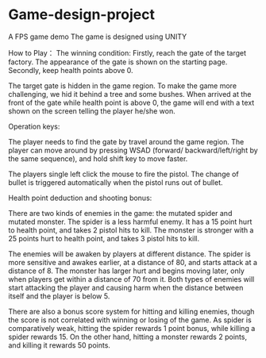 # Game-design-project
A FPS game demo 
The game is designed using UNITY

How to Play：
The winning condition: 
Firstly, reach the gate of the target factory. The appearance of the gate is shown on the starting page. 
Secondly, keep health points above 0. 

The target gate is hidden in the game region. To make the game more challenging, we hid it behind a tree and some bushes. When arrived at the front of the gate while health point is above 0, the game will end with a text shown on the screen telling the player he/she won. 



Operation keys:

The player needs to find the gate by travel around the game region. The player can move around by pressing WSAD (forward/ backward/left/right by the same sequence), and hold shift key to move faster.

The players single left click the mouse to fire the pistol. The change of bullet is triggered automatically when the pistol runs out of bullet.  



Health point deduction and shooting bonus:

There are two kinds of enemies in the game: the mutated spider and mutated monster. The spider is a less harmful enemy. It has a 15 point hurt to health point, and takes 2 pistol hits to kill. The monster is stronger with a 25 points hurt to health point, and takes 3 pistol hits to kill. 

The enemies will be awaken by players at different distance. The spider is more sensitive and awakes earlier, at a distance of 80, and starts attack at a distance of 8. The monster has larger hurt and begins moving later, only when players get within a distance of 70 from it. 
Both types of enemies will start attacking the player and causing harm when the distance between itself and the player is below 5. 



There are also a bonus score system for hitting and killing enemies, though the score is not correlated with winning or losing of the game. As spider is comparatively weak, hitting the spider rewards 1 point bonus, while killing a spider rewards 15. On the other hand, hitting a monster rewards 2 points, and killing it rewards 50 points. 
